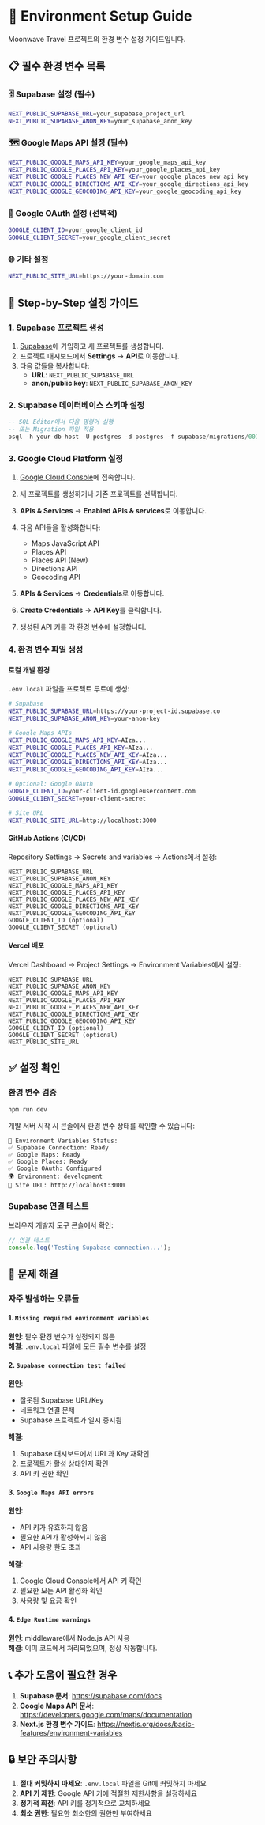 # 🔧 Environment Setup Guide

Moonwave Travel 프로젝트의 환경 변수 설정 가이드입니다.

## 📋 필수 환경 변수 목록

### 🗄️ Supabase 설정 (필수)

```bash
NEXT_PUBLIC_SUPABASE_URL=your_supabase_project_url
NEXT_PUBLIC_SUPABASE_ANON_KEY=your_supabase_anon_key
```

### 🗺️ Google Maps API 설정 (필수)

```bash
NEXT_PUBLIC_GOOGLE_MAPS_API_KEY=your_google_maps_api_key
NEXT_PUBLIC_GOOGLE_PLACES_API_KEY=your_google_places_api_key
NEXT_PUBLIC_GOOGLE_PLACES_NEW_API_KEY=your_google_places_new_api_key
NEXT_PUBLIC_GOOGLE_DIRECTIONS_API_KEY=your_google_directions_api_key
NEXT_PUBLIC_GOOGLE_GEOCODING_API_KEY=your_google_geocoding_api_key
```

### 🔐 Google OAuth 설정 (선택적)

```bash
GOOGLE_CLIENT_ID=your_google_client_id
GOOGLE_CLIENT_SECRET=your_google_client_secret
```

### 🌐 기타 설정

```bash
NEXT_PUBLIC_SITE_URL=https://your-domain.com
```

## 🚀 Step-by-Step 설정 가이드

### 1. Supabase 프로젝트 생성

1. [Supabase](https://supabase.com)에 가입하고 새 프로젝트를 생성합니다.
2. 프로젝트 대시보드에서 **Settings** → **API**로 이동합니다.
3. 다음 값들을 복사합니다:
   - **URL**: `NEXT_PUBLIC_SUPABASE_URL`
   - **anon/public key**: `NEXT_PUBLIC_SUPABASE_ANON_KEY`

### 2. Supabase 데이터베이스 스키마 설정

```sql
-- SQL Editor에서 다음 명령어 실행
-- 또는 Migration 파일 적용
psql -h your-db-host -U postgres -d postgres -f supabase/migrations/001_initial_schema.sql
```

### 3. Google Cloud Platform 설정

1. [Google Cloud Console](https://console.cloud.google.com/)에 접속합니다.
2. 새 프로젝트를 생성하거나 기존 프로젝트를 선택합니다.
3. **APIs & Services** → **Enabled APIs & services**로 이동합니다.
4. 다음 API들을 활성화합니다:
   - Maps JavaScript API
   - Places API
   - Places API (New)
   - Directions API
   - Geocoding API

5. **APIs & Services** → **Credentials**로 이동합니다.
6. **Create Credentials** → **API Key**를 클릭합니다.
7. 생성된 API 키를 각 환경 변수에 설정합니다.

### 4. 환경 변수 파일 생성

#### 로컬 개발 환경

`.env.local` 파일을 프로젝트 루트에 생성:

```bash
# Supabase
NEXT_PUBLIC_SUPABASE_URL=https://your-project-id.supabase.co
NEXT_PUBLIC_SUPABASE_ANON_KEY=your-anon-key

# Google Maps APIs
NEXT_PUBLIC_GOOGLE_MAPS_API_KEY=AIza...
NEXT_PUBLIC_GOOGLE_PLACES_API_KEY=AIza...
NEXT_PUBLIC_GOOGLE_PLACES_NEW_API_KEY=AIza...
NEXT_PUBLIC_GOOGLE_DIRECTIONS_API_KEY=AIza...
NEXT_PUBLIC_GOOGLE_GEOCODING_API_KEY=AIza...

# Optional: Google OAuth
GOOGLE_CLIENT_ID=your-client-id.googleusercontent.com
GOOGLE_CLIENT_SECRET=your-client-secret

# Site URL
NEXT_PUBLIC_SITE_URL=http://localhost:3000
```

#### GitHub Actions (CI/CD)

Repository Settings → Secrets and variables → Actions에서 설정:

```
NEXT_PUBLIC_SUPABASE_URL
NEXT_PUBLIC_SUPABASE_ANON_KEY
NEXT_PUBLIC_GOOGLE_MAPS_API_KEY
NEXT_PUBLIC_GOOGLE_PLACES_API_KEY
NEXT_PUBLIC_GOOGLE_PLACES_NEW_API_KEY
NEXT_PUBLIC_GOOGLE_DIRECTIONS_API_KEY
NEXT_PUBLIC_GOOGLE_GEOCODING_API_KEY
GOOGLE_CLIENT_ID (optional)
GOOGLE_CLIENT_SECRET (optional)
```

#### Vercel 배포

Vercel Dashboard → Project Settings → Environment Variables에서 설정:

```
NEXT_PUBLIC_SUPABASE_URL
NEXT_PUBLIC_SUPABASE_ANON_KEY
NEXT_PUBLIC_GOOGLE_MAPS_API_KEY
NEXT_PUBLIC_GOOGLE_PLACES_API_KEY
NEXT_PUBLIC_GOOGLE_PLACES_NEW_API_KEY
NEXT_PUBLIC_GOOGLE_DIRECTIONS_API_KEY
NEXT_PUBLIC_GOOGLE_GEOCODING_API_KEY
GOOGLE_CLIENT_ID (optional)
GOOGLE_CLIENT_SECRET (optional)
NEXT_PUBLIC_SITE_URL
```

## ✅ 설정 확인

### 환경 변수 검증

```bash
npm run dev
```

개발 서버 시작 시 콘솔에서 환경 변수 상태를 확인할 수 있습니다:

```
🔧 Environment Variables Status:
✅ Supabase Connection: Ready
✅ Google Maps: Ready
✅ Google Places: Ready
✅ Google OAuth: Configured
🌍 Environment: development
🔗 Site URL: http://localhost:3000
```

### Supabase 연결 테스트

브라우저 개발자 도구 콘솔에서 확인:

```javascript
// 연결 테스트
console.log('Testing Supabase connection...');
```

## 🚨 문제 해결

### 자주 발생하는 오류들

#### 1. `Missing required environment variables`

**원인**: 필수 환경 변수가 설정되지 않음  
**해결**: `.env.local` 파일에 모든 필수 변수를 설정

#### 2. `Supabase connection test failed`

**원인**:

- 잘못된 Supabase URL/Key
- 네트워크 연결 문제
- Supabase 프로젝트가 일시 중지됨

**해결**:

1. Supabase 대시보드에서 URL과 Key 재확인
2. 프로젝트가 활성 상태인지 확인
3. API 키 권한 확인

#### 3. `Google Maps API errors`

**원인**:

- API 키가 유효하지 않음
- 필요한 API가 활성화되지 않음
- API 사용량 한도 초과

**해결**:

1. Google Cloud Console에서 API 키 확인
2. 필요한 모든 API 활성화 확인
3. 사용량 및 요금 확인

#### 4. `Edge Runtime warnings`

**원인**: middleware에서 Node.js API 사용  
**해결**: 이미 코드에서 처리되었으며, 정상 작동합니다.

## 📞 추가 도움이 필요한 경우

1. **Supabase 문서**: https://supabase.com/docs
2. **Google Maps API 문서**: https://developers.google.com/maps/documentation
3. **Next.js 환경 변수 가이드**: https://nextjs.org/docs/basic-features/environment-variables

## 🔒 보안 주의사항

1. **절대 커밋하지 마세요**: `.env.local` 파일을 Git에 커밋하지 마세요
2. **API 키 제한**: Google API 키에 적절한 제한사항을 설정하세요
3. **정기적 회전**: API 키를 정기적으로 교체하세요
4. **최소 권한**: 필요한 최소한의 권한만 부여하세요
